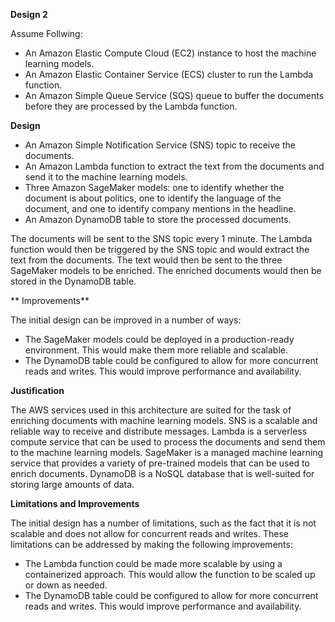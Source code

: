 
**Design 2**

Assume Follwing:
- An Amazon Elastic Compute Cloud (EC2) instance to host the machine learning models.
- An Amazon Elastic Container Service (ECS) cluster to run the Lambda function.
- An Amazon Simple Queue Service (SQS) queue to buffer the documents before they are processed by the Lambda function.

**Design**

-   An Amazon Simple Notification Service (SNS) topic to receive the documents.
-   An Amazon Lambda function to extract the text from the documents and send it to the machine learning models.
-   Three Amazon SageMaker models: one to identify whether the document is about politics, one to identify the language of the document, and one to identify company mentions in the headline.
-   An Amazon DynamoDB table to store the processed documents.

The documents will be sent to the SNS topic every 1 minute. 
The Lambda function would then be triggered by the SNS topic and would extract the text from the documents. 
The text would then be sent to the three SageMaker models to be enriched. The enriched documents would then be stored in the DynamoDB table.

** Improvements**

The initial design can be improved in a number of ways:
-   The SageMaker models could be deployed in a production-ready environment. This would make them more reliable and scalable.
-   The DynamoDB table could be configured to allow for more concurrent reads and writes. This would improve performance and availability.

**Justification**

The AWS services used in this architecture are suited for the task of enriching documents with machine learning models. 
SNS is a scalable and reliable way to receive and distribute messages. 
Lambda is a serverless compute service that can be used to process the documents and send them to the machine learning models. 
SageMaker is a managed machine learning service that provides a variety of pre-trained models that can be used to enrich documents. 
DynamoDB is a NoSQL database that is well-suited for storing large amounts of data.

**Limitations and  Improvements**

The initial design has a number of limitations, such as the fact that it is not scalable and does not allow for concurrent reads and writes. These limitations can be addressed by making the following improvements:

-   The Lambda function could be made more scalable by using a containerized approach. This would allow the function to be scaled up or down as needed.
-   The DynamoDB table could be configured to allow for more concurrent reads and writes. This would improve performance and availability.


